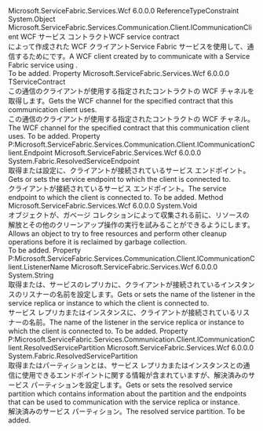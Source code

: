<Type Name="WcfCommunicationClient&lt;TServiceContract&gt;" FullName="Microsoft.ServiceFabric.Services.Communication.Wcf.Client.WcfCommunicationClient&lt;TServiceContract&gt;">
  <TypeSignature Language="C#" Value="public class WcfCommunicationClient&lt;TServiceContract&gt; : Microsoft.ServiceFabric.Services.Communication.Client.ICommunicationClient where TServiceContract : class" />
  <TypeSignature Language="ILAsm" Value=".class public auto ansi beforefieldinit WcfCommunicationClient`1&lt;class TServiceContract&gt; extends System.Object implements class Microsoft.ServiceFabric.Services.Communication.Client.ICommunicationClient" />
  <TypeSignature Language="DocId" Value="T:Microsoft.ServiceFabric.Services.Communication.Wcf.Client.WcfCommunicationClient`1" />
  <TypeSignature Language="VB.NET" Value="Public Class WcfCommunicationClient(Of TServiceContract)&#xA;Implements ICommunicationClient" />
  <TypeSignature Language="F#" Value="type WcfCommunicationClient&lt;'ServiceContract (requires 'ServiceContract : null)&gt; = class&#xA;    interface ICommunicationClient" />
  <AssemblyInfo>
    <AssemblyName>Microsoft.ServiceFabric.Services.Wcf</AssemblyName>
    <AssemblyVersion>6.0.0.0</AssemblyVersion>
  </AssemblyInfo>
  <TypeParameters>
    <TypeParameter Name="TServiceContract">
      <Constraints>
        <ParameterAttribute>ReferenceTypeConstraint</ParameterAttribute>
      </Constraints>
    </TypeParameter>
  </TypeParameters>
  <Base>
    <BaseTypeName>System.Object</BaseTypeName>
  </Base>
  <Interfaces>
    <Interface>
      <InterfaceName>Microsoft.ServiceFabric.Services.Communication.Client.ICommunicationClient</InterfaceName>
    </Interface>
  </Interfaces>
  <Docs>
    <typeparam name="TServiceContract"><span data-ttu-id="7633e-101">WCF サービス コントラクト</span><span class="sxs-lookup"><span data-stu-id="7633e-101">WCF service contract</span></span></typeparam>
    <summary>
            <span data-ttu-id="7633e-102">によって作成された WCF クライアント<see cref="T:Microsoft.ServiceFabric.Services.Communication.Wcf.Client.WcfCommunicationClientFactory`1" />Service Fabric サービスを使用して、通信するために<see cref="T:Microsoft.ServiceFabric.Services.Communication.Wcf.Runtime.WcfCommunicationListener`1" />です。</span><span class="sxs-lookup"><span data-stu-id="7633e-102">A WCF client created by <see cref="T:Microsoft.ServiceFabric.Services.Communication.Wcf.Client.WcfCommunicationClientFactory`1" /> to communicate with a Service Fabric service using <see cref="T:Microsoft.ServiceFabric.Services.Communication.Wcf.Runtime.WcfCommunicationListener`1" />.</span></span>
            </summary>
    <remarks>To be added.</remarks>
  </Docs>
  <Members>
    <Member MemberName="Channel">
      <MemberSignature Language="C#" Value="public TServiceContract Channel { get; }" />
      <MemberSignature Language="ILAsm" Value=".property instance !TServiceContract Channel" />
      <MemberSignature Language="DocId" Value="P:Microsoft.ServiceFabric.Services.Communication.Wcf.Client.WcfCommunicationClient`1.Channel" />
      <MemberSignature Language="VB.NET" Value="Public ReadOnly Property Channel As TServiceContract" />
      <MemberSignature Language="F#" Value="member this.Channel : 'ServiceContract" Usage="Microsoft.ServiceFabric.Services.Communication.Wcf.Client.WcfCommunicationClient&lt;'ServiceContract (requires 'ServiceContract : null)&gt;.Channel" />
      <MemberType>Property</MemberType>
      <AssemblyInfo>
        <AssemblyName>Microsoft.ServiceFabric.Services.Wcf</AssemblyName>
        <AssemblyVersion>6.0.0.0</AssemblyVersion>
      </AssemblyInfo>
      <ReturnValue>
        <ReturnType>TServiceContract</ReturnType>
      </ReturnValue>
      <Docs>
        <summary>
            <span data-ttu-id="7633e-103">この通信のクライアントが使用する指定されたコントラクトの WCF チャネルを取得します。</span><span class="sxs-lookup"><span data-stu-id="7633e-103">Gets the WCF channel for the specified contract that this communication client uses.</span></span>
            </summary>
        <value><span data-ttu-id="7633e-104">この通信のクライアントが使用する指定されたコントラクトの WCF チャネル。</span><span class="sxs-lookup"><span data-stu-id="7633e-104">The WCF channel for the specified contract that this communication client uses.</span></span></value>
        <remarks>To be added.</remarks>
      </Docs>
    </Member>
    <Member MemberName="Endpoint">
      <MemberSignature Language="C#" Value="public System.Fabric.ResolvedServiceEndpoint Endpoint { get; set; }" />
      <MemberSignature Language="ILAsm" Value=".property instance class System.Fabric.ResolvedServiceEndpoint Endpoint" />
      <MemberSignature Language="DocId" Value="P:Microsoft.ServiceFabric.Services.Communication.Wcf.Client.WcfCommunicationClient`1.Endpoint" />
      <MemberSignature Language="VB.NET" Value="Public Property Endpoint As ResolvedServiceEndpoint" />
      <MemberSignature Language="F#" Value="member this.Endpoint : System.Fabric.ResolvedServiceEndpoint with get, set" Usage="Microsoft.ServiceFabric.Services.Communication.Wcf.Client.WcfCommunicationClient&lt;'ServiceContract (requires 'ServiceContract : null)&gt;.Endpoint" />
      <MemberType>Property</MemberType>
      <Implements>
        <InterfaceMember>P:Microsoft.ServiceFabric.Services.Communication.Client.ICommunicationClient.Endpoint</InterfaceMember>
      </Implements>
      <AssemblyInfo>
        <AssemblyName>Microsoft.ServiceFabric.Services.Wcf</AssemblyName>
        <AssemblyVersion>6.0.0.0</AssemblyVersion>
      </AssemblyInfo>
      <ReturnValue>
        <ReturnType>System.Fabric.ResolvedServiceEndpoint</ReturnType>
      </ReturnValue>
      <Docs>
        <summary>
            <span data-ttu-id="7633e-105">取得または設定に、クライアントが接続されているサービス エンドポイント。</span><span class="sxs-lookup"><span data-stu-id="7633e-105">Gets or sets the service endpoint to which the client is connected to.</span></span>
            </summary>
        <value><span data-ttu-id="7633e-106">クライアントが接続されているサービス エンドポイント。</span><span class="sxs-lookup"><span data-stu-id="7633e-106">The service endpoint to which the client is connected to.</span></span></value>
        <remarks>To be added.</remarks>
      </Docs>
    </Member>
    <Member MemberName="Finalize">
      <MemberSignature Language="C#" Value="~WcfCommunicationClient`1 ();" />
      <MemberSignature Language="ILAsm" Value=".method familyhidebysig virtual instance void Finalize() cil managed" />
      <MemberSignature Language="DocId" Value="M:Microsoft.ServiceFabric.Services.Communication.Wcf.Client.WcfCommunicationClient`1.Finalize" />
      <MemberSignature Language="VB.NET" Value="Finalize ()" />
      <MemberSignature Language="F#" Value="override this.Finalize : unit -&gt; unit" Usage="wcfCommunicationClient.Finalize " />
      <MemberType>Method</MemberType>
      <AssemblyInfo>
        <AssemblyName>Microsoft.ServiceFabric.Services.Wcf</AssemblyName>
        <AssemblyVersion>6.0.0.0</AssemblyVersion>
      </AssemblyInfo>
      <ReturnValue>
        <ReturnType>System.Void</ReturnType>
      </ReturnValue>
      <Parameters />
      <Docs>
        <summary>
            <span data-ttu-id="7633e-107">オブジェクトが、ガベージ コレクションによって収集される前に、リソースの解放とその他のクリーンアップ操作の実行を試みることができるようにします。</span><span class="sxs-lookup"><span data-stu-id="7633e-107">Allows an object to try to free resources and perform other cleanup operations before it is reclaimed by garbage collection.</span></span>
            </summary>
        <remarks>To be added.</remarks>
      </Docs>
    </Member>
    <Member MemberName="ListenerName">
      <MemberSignature Language="C#" Value="public string ListenerName { get; set; }" />
      <MemberSignature Language="ILAsm" Value=".property instance string ListenerName" />
      <MemberSignature Language="DocId" Value="P:Microsoft.ServiceFabric.Services.Communication.Wcf.Client.WcfCommunicationClient`1.ListenerName" />
      <MemberSignature Language="VB.NET" Value="Public Property ListenerName As String" />
      <MemberSignature Language="F#" Value="member this.ListenerName : string with get, set" Usage="Microsoft.ServiceFabric.Services.Communication.Wcf.Client.WcfCommunicationClient&lt;'ServiceContract (requires 'ServiceContract : null)&gt;.ListenerName" />
      <MemberType>Property</MemberType>
      <Implements>
        <InterfaceMember>P:Microsoft.ServiceFabric.Services.Communication.Client.ICommunicationClient.ListenerName</InterfaceMember>
      </Implements>
      <AssemblyInfo>
        <AssemblyName>Microsoft.ServiceFabric.Services.Wcf</AssemblyName>
        <AssemblyVersion>6.0.0.0</AssemblyVersion>
      </AssemblyInfo>
      <ReturnValue>
        <ReturnType>System.String</ReturnType>
      </ReturnValue>
      <Docs>
        <summary>
            <span data-ttu-id="7633e-108">取得または、サービスのレプリカに、クライアントが接続されているインスタンスのリスナーの名前を設定します。</span><span class="sxs-lookup"><span data-stu-id="7633e-108">Gets or sets the name of the listener in the service replica or instance to which the client is connected to.</span></span>
            </summary>
        <value><span data-ttu-id="7633e-109">サービス レプリカまたはインスタンスに、クライアントが接続されているリスナーの名前。</span><span class="sxs-lookup"><span data-stu-id="7633e-109">The name of the listener in the service replica or instance to which the client is connected to.</span></span></value>
        <remarks>To be added.</remarks>
      </Docs>
    </Member>
    <Member MemberName="ResolvedServicePartition">
      <MemberSignature Language="C#" Value="public System.Fabric.ResolvedServicePartition ResolvedServicePartition { get; set; }" />
      <MemberSignature Language="ILAsm" Value=".property instance class System.Fabric.ResolvedServicePartition ResolvedServicePartition" />
      <MemberSignature Language="DocId" Value="P:Microsoft.ServiceFabric.Services.Communication.Wcf.Client.WcfCommunicationClient`1.ResolvedServicePartition" />
      <MemberSignature Language="VB.NET" Value="Public Property ResolvedServicePartition As ResolvedServicePartition" />
      <MemberSignature Language="F#" Value="member this.ResolvedServicePartition : System.Fabric.ResolvedServicePartition with get, set" Usage="Microsoft.ServiceFabric.Services.Communication.Wcf.Client.WcfCommunicationClient&lt;'ServiceContract (requires 'ServiceContract : null)&gt;.ResolvedServicePartition" />
      <MemberType>Property</MemberType>
      <Implements>
        <InterfaceMember>P:Microsoft.ServiceFabric.Services.Communication.Client.ICommunicationClient.ResolvedServicePartition</InterfaceMember>
      </Implements>
      <AssemblyInfo>
        <AssemblyName>Microsoft.ServiceFabric.Services.Wcf</AssemblyName>
        <AssemblyVersion>6.0.0.0</AssemblyVersion>
      </AssemblyInfo>
      <ReturnValue>
        <ReturnType>System.Fabric.ResolvedServicePartition</ReturnType>
      </ReturnValue>
      <Docs>
        <summary>
            <span data-ttu-id="7633e-110">取得またはパーティションとは、サービス レプリカまたはインスタンスとの通信に使用できるエンドポイントに関する情報が含まれていますが、解決済みのサービス パーティションを設定します。</span><span class="sxs-lookup"><span data-stu-id="7633e-110">Gets or sets the resolved service partition which contains information about the partition and the endpoints that can be used to communication with the service replica or instance.</span></span>
            </summary>
        <value><span data-ttu-id="7633e-111">解決済みのサービス パーティション。</span><span class="sxs-lookup"><span data-stu-id="7633e-111">The resolved service partition.</span></span></value>
        <remarks>To be added.</remarks>
      </Docs>
    </Member>
  </Members>
</Type>